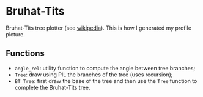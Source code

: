 # Bruhat-Tits
Bruhat-Tits tree plotter (see [wikipedia](https://en.wikipedia.org/wiki/Building_(mathematics))). This is how I generated my profile picture.

## Functions

* `angle_rel`: utility function to compute the angle between tree branches;
* `Tree`: draw using PIL the branches of the tree (uses recursion);
* `BT_Tree`: first draw the base of the tree and then use the `Tree` function to complete the Bruhat-Tits tree.
